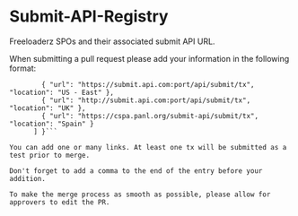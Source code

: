 # Submit-API-Registry
Freeloaderz SPOs and their associated submit API URL.

When submitting a pull request please add your information in the following format:

```"Pool_Ticker": { "links": [ 
        { "url": "https://submit.api.com:port/api/submit/tx", "location": "US - East" },
        { "url": "http://submit.api.com:port/api/submit/tx", "location": "UK" },
        { "url": "https://cspa.panl.org/submit-api/submit/tx", "location": "Spain" }
      ] }```

You can add one or many links. At least one tx will be submitted as a test prior to merge.

Don't forget to add a comma to the end of the entry before your addition.

To make the merge process as smooth as possible, please allow for approvers to edit the PR.
